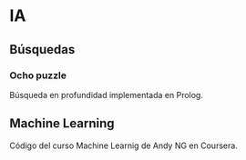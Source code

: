# IA 

## Búsquedas

### Ocho puzzle

Búsqueda en profundidad implementada en Prolog.

## Machine Learning

Código del curso Machine Learnig de Andy NG en Coursera.



